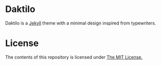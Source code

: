 # Daktilo
Daktilo is a [Jekyll](jekyllrb.com) theme with a minimal design inspired from typewriters.

# License

The contents of this repository is licensed under [The MIT License.](https://opensource.org/licenses/MIT)
